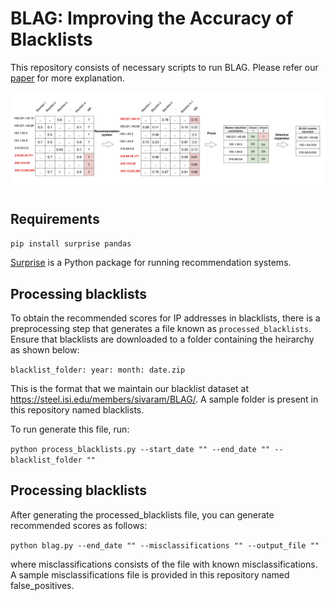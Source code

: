 # BLAG: Improving the Accuracy of Blacklists
This repository consists of necessary scripts to run BLAG. Please refer our [paper](https://steel.isi.edu/members/sivaram/papers/BLAG_NDSS.pdf) for more explanation.

![BLAG pipeline](figs/blag_pipeline_8.png)

## Requirements
`pip install surprise pandas`

[Surprise](http://surpriselib.com/) is a Python package for running recommendation systems.

## Processing blacklists
To obtain the recommended scores for IP addresses in blacklists, there is a preprocessing step that generates
a file known as `processed_blacklists`. Ensure that blacklists are downloaded to a folder containing the heirarchy as shown below:

`blacklist_folder:
  year:
    month:
      date.zip`

This is the format that we maintain our blacklist dataset at https://steel.isi.edu/members/sivaram/BLAG/. A sample folder is present in this repository named blacklists.

To run generate this file, run:

`python process_blacklists.py --start_date "" --end_date "" --blacklist_folder ""`


## Processing blacklists
After generating the processed_blacklists file, you can generate recommended scores as follows:

`python blag.py --end_date "" --misclassifications "" --output_file ""`

where misclassifications consists of the file with known misclassifications. A sample misclassifications file is provided in this repository named false_positives.
